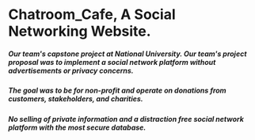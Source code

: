 # Chatroom_Cafe, A Social Networking Website.
##### Our team's capstone project at National University. Our team's project proposal was to implement a social network platform without advertisements or privacy concerns. 
##### The goal was to be for non-profit and operate on donations from customers, stakeholders, and charities. 
##### No selling of private information and a distraction free social network platform with the most secure database.

